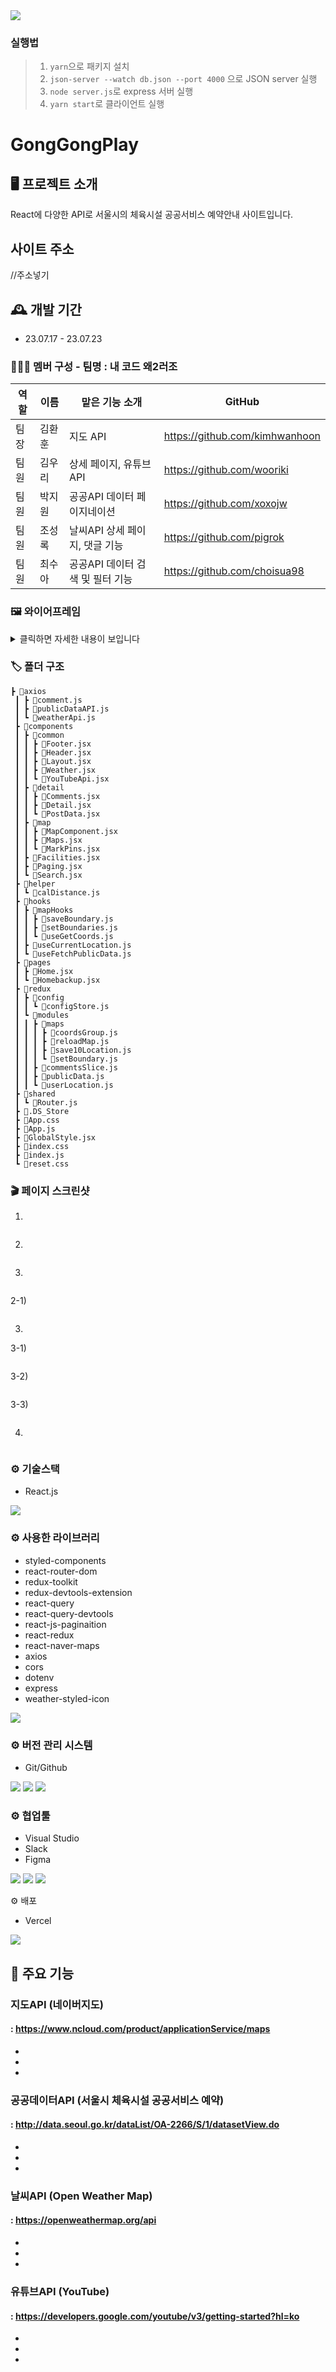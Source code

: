 <img src="https://capsule-render.vercel.app/api?type=wave&color=auto&height=300&section=header&text=⚾🏸GongGong%20Play⚽🏐&fontSize=60" />

### 실행법

> 1. `yarn`으로 패키지 설치
> 2. `json-server --watch db.json --port 4000` 으로 JSON server 실행
> 3. `node server.js`로 express 서버 실행
> 4. `yarn start`로 클라이언트 실행


# GongGongPlay

## 🖥️ 프로젝트 소개

React에 다양한 API로 서울시의 체육시설 공공서비스 예약안내 사이트입니다.

## 사이트 주소

//주소넣기

## 🕰️ 개발 기간

- 23.07.17 - 23.07.23

### 🧑‍🤝‍🧑 멤버 구성 - 팀명 : 내 코드 왜2러조
역할|이름|맡은 기능 소개|GitHub|
---|---|---|---|
팀장|김환훈|지도 API|<a href="https://github.com/kimhwanhoon">https://github.com/kimhwanhoon</a>|
팀원|김우리|상세 페이지, 유튜브 API|<a href="https://github.com/wooriki">https://github.com/wooriki</a>|
팀원|박지원|공공API 데이터 페이지네이션|<a href="https://github.com/xoxojw">https://github.com/xoxojw</a>|
팀원|조성록|날씨API 상세 페이지, 댓글 기능|<a href="https://github.com/pigrok">https://github.com/pigrok</a>
팀원|최수아|공공API 데이터 검색 및 필터 기능|<a href="https://github.com/choisua98">https://github.com/choisua98</a>|


### 🖼 와이어프레임
<details>
<summary>클릭하면 자세한 내용이 보입니다</summary>
Figma: https://www.figma.com/community/file/1264539931329446342
![123](https://github.com/kimhwanhoon/20230724_team_project/assets/123552221/45f102ee-ba89-442f-b7ea-4bc9cf0637e8)
![456](https://github.com/kimhwanhoon/20230724_team_project/assets/123552221/938892b3-c550-49cd-b729-cd9fe73e206a)
![](https://files.slack.com/files-pri/T043597JK8V-F05J9NAQSHZ/789.jpg)
</details>


### 🏷 폴더 구조
```
┣ 📂axios
 ┃ ┣ 📜comment.js
 ┃ ┣ 📜publicDataAPI.js
 ┃ ┗ 📜weatherApi.js
 ┣ 📂components
 ┃ ┣ 📂common
 ┃ ┃ ┣ 📜Footer.jsx
 ┃ ┃ ┣ 📜Header.jsx
 ┃ ┃ ┣ 📜Layout.jsx
 ┃ ┃ ┣ 📜Weather.jsx
 ┃ ┃ ┗ 📜YouTubeApi.jsx
 ┃ ┣ 📂detail
 ┃ ┃ ┣ 📜Comments.jsx
 ┃ ┃ ┣ 📜Detail.jsx
 ┃ ┃ ┗ 📜PostData.jsx
 ┃ ┣ 📂map
 ┃ ┃ ┣ 📜MapComponent.jsx
 ┃ ┃ ┣ 📜Maps.jsx
 ┃ ┃ ┗ 📜MarkPins.jsx
 ┃ ┣ 📜Facilities.jsx
 ┃ ┣ 📜Paging.jsx
 ┃ ┗ 📜Search.jsx
 ┣ 📂helper
 ┃ ┗ 📜calDistance.js
 ┣ 📂hooks
 ┃ ┣ 📂mapHooks
 ┃ ┃ ┣ 📜saveBoundary.js
 ┃ ┃ ┣ 📜setBoundaries.js
 ┃ ┃ ┗ 📜useGetCoords.js
 ┃ ┣ 📜useCurrentLocation.js
 ┃ ┗ 📜useFetchPublicData.js
 ┣ 📂pages
 ┃ ┣ 📜Home.jsx
 ┃ ┗ 📜Homebackup.jsx
 ┣ 📂redux
 ┃ ┣ 📂config
 ┃ ┃ ┗ 📜configStore.js
 ┃ ┗ 📂modules
 ┃ ┃ ┣ 📂maps
 ┃ ┃ ┃ ┣ 📜coordsGroup.js
 ┃ ┃ ┃ ┣ 📜reloadMap.js
 ┃ ┃ ┃ ┣ 📜save10Location.js
 ┃ ┃ ┃ ┗ 📜setBoundary.js
 ┃ ┃ ┣ 📜commentsSlice.js
 ┃ ┃ ┣ 📜publicData.js
 ┃ ┃ ┗ 📜userLocation.js
 ┣ 📂shared
 ┃ ┗ 📜Router.js
 ┣ 📜.DS_Store
 ┣ 📜App.css
 ┣ 📜App.js
 ┣ 📜GlobalStyle.jsx
 ┣ 📜index.css
 ┣ 📜index.js
 ┗ 📜reset.css
```
### 🎬 페이지 스크린샷
1) 

<img src="" alt="" />

2) 

<img src="" alt="" />

3) 

<img src="" alt=""/>

2-1) 

<img src="" alt=""/>

3) 

3-1) 
   
<img src="" alt=""/>


3-2) 

<img src="" alt="" />

3-3) 

<img src="" alt=""/>

4) 

<img src="" alt="" />


### ⚙️ 기술스택
- React.js
<div align=“center”>
    <img src="https://img.shields.io/badge/react-61DAFB?style=for-the-badge&logo=git&logoColor=white">
    
</div> 

### ⚙️ 사용한 라이브러리
- styled-components
- react-router-dom
- redux-toolkit
- redux-devtools-extension
- react-query
- react-query-devtools
- react-js-paginaition
- react-redux
- react-naver-maps
- axios
- cors
- dotenv
- express
- weather-styled-icon


<div align=“center”>
<img src="https://img.shields.io/badge/styledcomponents-DB7093?style=for-the-badge&logo=git&logoColor=white">

</div> 

### ⚙️ 버전 관리 시스템
- Git/Github
<div align=“center”>
 <img src="https://img.shields.io/badge/git-F05032?style=for-the-badge&logo=git&logoColor=white">
 <img src="https://img.shields.io/badge/github-181717?style=for-the-badge&logo=github&logoColor=white">
 <img src="https://img.shields.io/badge/sourcetree-0052CC?style=for-the-badge&logo=github&logoColor=white">
</div>

### ⚙️ 협업툴
- Visual Studio
- Slack
- Figma
<div align=“center”>
 <img src="https://img.shields.io/badge/visualstudio-5C2D91?style=for-the-badge&logo=visualstudio&logoColor=white">
 <img src="https://img.shields.io/badge/slack-4A154B?style=for-the-badge&logo=slack&logoColor=white">
 <img src="https://img.shields.io/badge/figma-F24E1E?style=for-the-badge&logo=slack&logoColor=white">
</div>

⚙️ 배포 
- Vercel
<div align=“center”>
	  <img src="https://img.shields.io/badge/vercel-000000?style=for-the-badge&logo=vercel&logoColor=white">
  </div>
  
## 📌 주요 기능

### 지도API (네이버지도)
#### : https://www.ncloud.com/product/applicationService/maps
- 
-  
- 

### 공공데이터API (서울시 체육시설 공공서비스 예약)
#### : http://data.seoul.go.kr/dataList/OA-2266/S/1/datasetView.do
- 
- 
- 

### 날씨API (Open Weather Map)
#### : https://openweathermap.org/api
- 
- 
- 

### 유튜브API (YouTube)
#### : https://developers.google.com/youtube/v3/getting-started?hl=ko
- 
- 
- 
